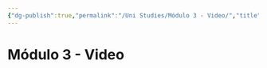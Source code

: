 ```yaml
---
{"dg-publish":true,"permalink":"/Uni Studies/Módulo 3 - Video/","title":"Módulo 3 - Video","tags":["Contexto/Universidad",""],"created":"2023-03-14T13:36:54.916-05:00","updated":"2023-09-09T18:09:40.255-05:00"}
---
```



# Módulo 3 - Video
